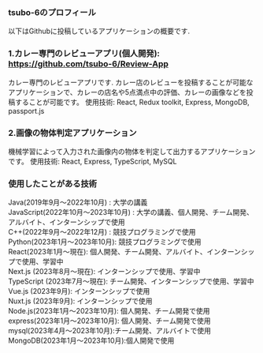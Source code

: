 ### tsubo-6のプロフィール

以下はGithubに投稿しているアプリケーションの概要です.

### 1.カレー専門のレビューアプリ(個人開発): https://github.com/tsubo-6/Review-App

カレー専門のレビューアプリです.
カレー店のレビューを投稿することが可能なアプリケーションで、カレーの店名や5点満点中の評価、カレーの画像などを投稿することが可能です。
使用技術: React, Redux toolkit, Express, MongoDB, passport.js

### 2.画像の物体判定アプリケーション
機械学習によって入力された画像内の物体を判定して出力するアプリケーションです。
使用技術: React, Express, TypeScript, MySQL

### 使用したことがある技術
Java(2019年9月〜2022年10月) : 大学の講義  
JavaScript(2022年10月〜2023年10月) : 大学の講義、個人開発、チーム開発、アルバイト、インターンシップで使用  
C++(2022年9月〜2022年12月) : 競技プログラミングで使用  
Python(2023年1月〜2023年10月): 競技プログラミングで使用  
React(2023年1月〜現在): 個人開発、チーム開発、アルバイト、インターンシップで使用、学習中  
Next.js (2023年8月〜現在): インターンシップで使用、学習中  
TypeScript (2023年7月〜現在): チーム開発、インターンシップで使用、学習中  
Vue.js (2023年9月): インターンシップで使用  
Nuxt.js (2023年9月): インターンシップで使用  
Node.js(2023年1月〜2023年10月): 個人開発、チーム開発で使用  
express(2023年1月〜2023年10月): 個人開発、チーム開発で使用  
mysql(2023年4月〜2023年10月):チーム開発、アルバイトで使用  
MongoDB(2023年1月〜2023年10月):個人開発で使用  

<!--
**tsubo-6/tsubo-6** is a ✨ _special_ ✨ repository because its `README.md` (this file) appears on your GitHub profile.

Here are some ideas to get you started:

- 🔭 I’m currently working on ...
- 🌱 I’m currently learning ...
- 👯 I’m looking to collaborate on ...
- 🤔 I’m looking for help with ...
- 💬 Ask me about ...
- 📫 How to reach me: ...
- 😄 Pronouns: ...
- ⚡ Fun fact: ...
-->
